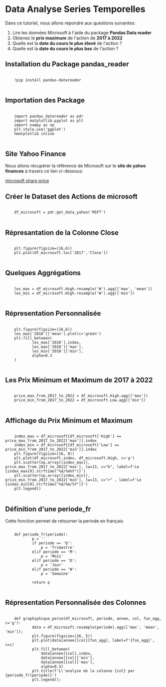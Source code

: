 # Data Analyse Series Temporelles

Dans ce tutoriel, nous allons répondre aux questions suivantes: 
1. Lire les données Microsoft à l'aide du package **Pandas Data reader** 
2. Obtenez le **prix maximum** de l'action de **2017 à 2022** 
3. Quelle est la **date du cours le plus élevé** de l'action ?
4. Quelle est la **date du cours le plus bas** de l'action ?

## Installation du Package pandas_reader

<pre>
<code>
    !pip install pandas-datareader
</code>
</pre>

## Importation des Package

<pre>
<code>
	import pandas_datareader as pdr
	import matplotlib.pyplot as plt
	import numpy as np
	plt.style.use('ggplot')
	%matplotlib inline
</code>
</pre>

## Site Yahoo Finance

Nous allons récupérer la référence de Microsoft sur le **site de yahoo finances** à travers ce lien ci-dessous:

[microsoft share price](https://www.google.com/search?q=microsoft+share+price&rlz=1C1PNJJ_frTN929TN929&oq=microsoft+share&aqs=chrome.3.69i57j0i512l3j0i20i263i512j0i512l5.16901j0j4&sourceid=chrome&ie=UTF-8)

## Créer le Dataset des Actions de microsoft

<pre>
<code>
	df_microsoft = pdr.get_data_yahoo('MSFT')
</code>
</pre>

## Répresantation de la Colonne Close

<pre>
<code>
	plt.figure(figsize=(16,6))
	plt.plot(df_microsoft.loc['2017','Close'])
</code>
</pre>

## Quelques Aggrégations

<pre>
<code>
	les_max = df_microsoft.High.resample('W').agg(['max', 'mean'])
	les_min = df_microsoft.High.resample('W').agg(['min'])
</code>
</pre>

## Répresentation Personnalisée

<pre>
<code>
	plt.figure(figsize=(16,6))
	les_max['2018']['mean'].plot(c='green')
	plt.fill_between(
    		les_max['2018'].index,
    		les_max['2018']['max'],
    		les_min['2018']['min'],
    		alpha=0.3
	)
</code>
</pre>

## Les Prix Minimum et Maximum de 2017 à 2022

<pre>
<code>
	price_max_from_2017_to_2022 = df_microsoft.High.agg(['max'])
	price_min_from_2017_to_2022 = df_microsoft.Low.agg(['min'])
</code>
</pre>

## Affichage du Prix Minimum et Maximum

<pre>
<code>
	index_max = df_microsoft[df_microsoft['High'] == price_max_from_2017_to_2022['max']].index
	index_min = df_microsoft[df_microsoft['Low'] == price_min_from_2017_to_2022['min']].index
	plt.figure(figsize=(16, 8))
	plt.plot(df_microsoft.index, df_microsoft.High, c='g')
	plt.scatter(np.array([index_max]), price_max_from_2017_to_2022['max'], lw=13, c="b", label=f'Le {index_max[0].strftime("%d/%m%Y")}')
	plt.scatter(np.array([index_min]), price_min_from_2017_to_2022['min'], lw=13, c="r" , label=f'Le {index_min[0].strftime("%d/%m/%Y")}')
	plt.legend()
</code>
</pre>

## Définition d'une periode_fr

Cette fonction permet de retourner la periode en français

<pre>
<code>
	def periode_fr(periode):
    		p = ''
    		if periode == 'Q':
        		p = 'Trimestre'
    		elif periode == 'M':
        		p = 'Mois'
    		elif periode == 'D':
        		p = 'Jour'
    		elif periode == 'W':
        		p = 'Semaine'
        
    		return p
</code>
</pre>

## Répresentation Personnalisée des Colonnes

<pre>
<code>
	def graphiphique_perso(df_microsoft, periode, annee, col, fun_agg, c='g'):
    		data = df_microsoft.resample(periode).agg(['max', 'mean', 'min']);
    		plt.figure(figsize=(16, 5))
    		plt.plot(data[annee][col][fun_agg], label=f'{fun_agg}', c=c)
    		plt.fill_between(
        		data[annee][col].index, 
        		data[annee][col]['min'], 
        		data[annee][col]['max'],
        		alpha=0.3)
    		plt.title(f'L\'analyse de la colonne {col} par {periode_fr(periode)}')
    		plt.legend();
</code>
</pre>
